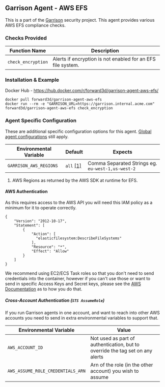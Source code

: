 Garrison Agent - AWS EFS
--

This is a part of the [Garrison](https://github.com/forward3d/garrison) security project. This agent provides various AWS EFS compliance checks.

### Checks Provided

| Function Name | Description  |
| ------------- | ------------- |
| `check_encryption` | Alerts if encryption is not enabled for an EFS file system. |

### Installation & Example

Docker Hub - https://hub.docker.com/r/forward3d/garrison-agent-aws-efs/

    docker pull forward3d/garrison-agent-aws-efs
    docker run --rm -e "GARRISON_URL=https://garrison.internal.acme.com" forward3d/garrison-agent-aws-efs check_encryption

### Agent Specific Configuration

These are additional specific configuration options for this agent. [Global agent configurations](https://github.com/forward3d/garrison#global-configuration-options) still apply.

| Environmental Variable  | Default | Expects |
| ------------- | ------------- | ------------- |
| `GARRISON_AWS_REGIONS` | `all` [[1]](#f1) | Comma Separated Strings eg. `eu-west-1,us-west-2` |

1. <span id="f2"></span> AWS Regions as returned by the AWS SDK at runtime for EFS.

#### AWS Authentication

As this requires access to the AWS API you will need this IAM policy as a minimum for it to operate correctly.

    {
        "Version": "2012-10-17",
        "Statement": [
            {
                "Action": [
                  "elasticfilesystem:DescribeFileSystems"
                ],
                "Resource": "*",
                "Effect": "Allow"
            }
        ]
    }

We recommend using EC2/ECS Task roles so that you don't need to send credentials into the container, however if you can't use those or want to send in specific Access Keys and Secret keys, please see the [AWS Documentation](https://docs.aws.amazon.com/sdk-for-ruby/v3/developer-guide/setup-config.html#aws-ruby-sdk-credentials-environment) as to how you do that.

##### Cross-Account Authentication (`STS AssumeRole`)

If you run Garrison agents in one account, and want to reach into other AWS accounts you need to send in extra environmental variables to support that.

| Environmental Variable | Value |
| ------------- | ------------- |
| `AWS_ACCOUNT_ID` | Not used as part of authentication, but to override the tag set on any alerts |
| `AWS_ASSUME_ROLE_CREDENTIALS_ARN` | Arn of the role (in the other account) you wish to assume |
